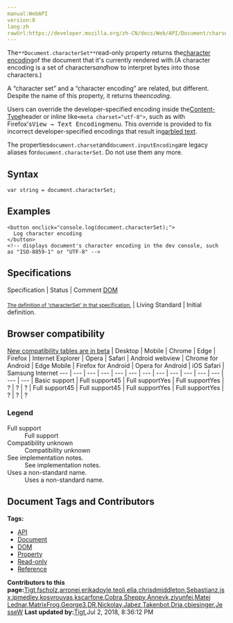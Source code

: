 ```yaml
---
manual:WebAPI
version:0
lang:zh
rawUrl:https://developer.mozilla.org/zh-CN/docs/Web/API/Document/charset
---
```






The`**Document.characterSet**`read-only property returns the[character encoding](%25873 "")of the document that it&#39;s currently rendered with.(A character encoding is a set of characters*and*how to interpret bytes into those characters.)



A “character set” and a “character encoding” are related, but different. Despite the name of this property, it returns the*encoding*.




Users can override the developer-specified encoding inside the[Content-Type](%25874 "")header or inline like`<meta charset="utf-8">`, such as with Firefox&#39;s<kbd>View → Text Encoding</kbd>menu. This override is provided to fix incorrect developer-specified encodings that result in[garbled text](%25875 "").



The properties`document.charset`and`document.inputEncoding`are legacy aliases for`document.characterSet`. Do not use them any more.



## Syntax<a name="Syntax"></a>

```
var string = document.characterSet;
```

## Examples<a name="Examples"></a>

```
<button onclick="console.log(document.characterSet);">
  Log character encoding
</button>
<!-- displays document's character encoding in the dev console, such as "ISO-8859-1" or "UTF-8" -->
```

## Specifications<a name="Specifications"></a>
Specification | Status | Comment 
[DOM<br></br><small>The definition of &#39;characterSet&#39; in that specification.</small>](%24577 "") | Living Standard | Initial definition. 


## Browser compatibility<a name="Browser_compatibility"></a>
[New compatibility tables are in beta<i></i>](%3360 "")
 | <abbr>Desktop<i></i></abbr> | <abbr>Mobile<i></i></abbr> 
 | <abbr>Chrome<i></i></abbr> | <abbr>Edge<i></i></abbr> | <abbr>Firefox<i></i></abbr> | <abbr>Internet Explorer<i></i></abbr> | <abbr>Opera<i></i></abbr> | <abbr>Safari<i></i></abbr> | <abbr>Android webview<i></i></abbr> | <abbr>Chrome for Android<i></i></abbr> | <abbr>Edge Mobile<i></i></abbr> | <abbr>Firefox for Android<i></i></abbr> | <abbr>Opera for Android<i></i></abbr> | <abbr>iOS Safari<i></i></abbr> | <abbr>Samsung Internet<i></i></abbr> 
 ---  |  ---  |  ---  |  ---  |  ---  |  ---  |  ---  |  ---  |  ---  |  ---  |  ---  |  ---  |  ---  |  ---  | 
Basic support | <abbr>Full support</abbr>45 | <abbr>Full support</abbr>Yes | <abbr>Full support</abbr>Yes | <abbr>?</abbr> | <abbr>?</abbr> | <abbr>?</abbr> | <abbr>Full support</abbr>45 | <abbr>Full support</abbr>45 | <abbr>Full support</abbr>Yes | <abbr>Full support</abbr>Yes | <abbr>?</abbr> | <abbr>?</abbr> | <abbr>?</abbr> 


### Legend<a name="Legend"></a>
<dl><dt id=''><abbr>Full support</abbr></dt><dd>Full support</dd><dt id=''><abbr>Compatibility unknown</abbr></dt><dd>Compatibility unknown</dd><dt id=''><abbr>See implementation notes.<i></i></abbr></dt><dd>See implementation notes.</dd><dt id=''><abbr>Uses a non-standard name.<i></i></abbr></dt><dd>Uses a non-standard name.</dd></dl>



## Document Tags and Contributors
**Tags:**
* [API](%22815 "")
* [Document](%25806 "")
* [DOM](%22837 "")
* [Property](%22824 "")
* [Read-only](%23600 "")
* [Reference](%22199 "")

**Contributors to this page:**[Tigt](%25876 ""),[fscholz](%22202 ""),[arronei](%22956 ""),[erikadoyle](%22912 ""),[teoli](%22366 ""),[elia](%25877 ""),[chrisdmiddleton](%25878 ""),[Sebastianz](%22203 ""),[jsx](%25879 ""),[jpmedley](%22826 ""),[kosvrouvas](%25880 ""),[kscarfone](%22505 ""),[Cobra](%25881 ""),[Sheppy](%22371 ""),[Annevk](%25882 ""),[ziyunfei](%22375 ""),[Matej Lednar](%24527 ""),[MatrixFrog](%25883 ""),[George3](%25884 ""),[DR](%25885 ""),[Nickolay](%22846 ""),[Jabez](%24456 ""),[Takenbot](%25886 ""),[Dria](%22388 ""),[cbiesinger](%25887 ""),[JesseW](%24398 "")
**Last updated by:**[Tigt](%25876 ""),<time>Jul 2, 2018, 8:36:12 PM</time>


